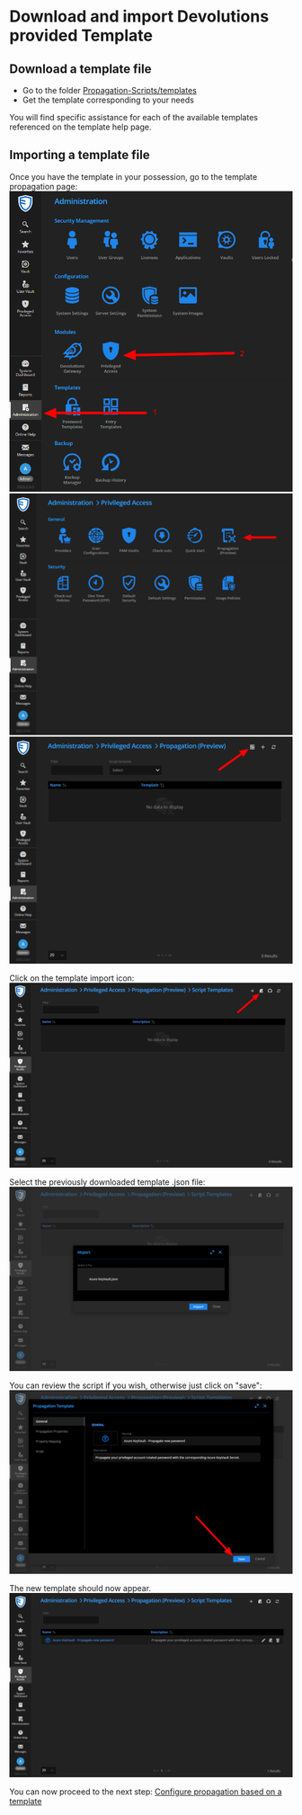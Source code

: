 ﻿# Download and import Devolutions provided Template

## Download a template file

- Go to the folder [Propagation-Scripts/templates](./templates)
- Get the template corresponding to your needs

You will find specific assistance for each of the available templates referenced on the template help page.

## Importing a template file

Once you have the template in your possession, go to the template propagation page:   
![alt text](../Images/propagation-scripts/admin-privileged-access-menu.png)
![alt text](../Images/propagation-scripts/propagation-menu.png)
![alt text](../Images/propagation-scripts/scirpt-template-menu.png)

Click on the template import icon:   
![alt text](../Images/import/import-step1.png)

Select the previously downloaded template .json file:   
![alt text](../Images/import/import-step2.png)

You can review the script if you wish, otherwise just click on "save":   
![alt text](../Images/import/import-step3.png)

The new template should now appear.   
![alt text](../Images/import/import-step4.png)

You can now proceed to the next step: [Configure propagation based on a template](./Configure-Propagation.md)
